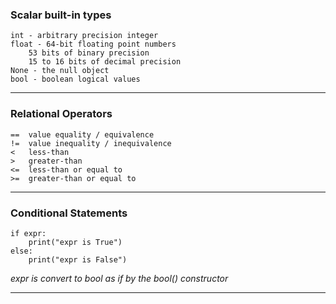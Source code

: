 ### Scalar built-in types
```
int - arbitrary precision integer
float - 64-bit floating point numbers
    53 bits of binary precision
    15 to 16 bits of decimal precision
None - the null object
bool - boolean logical values
```
- - -
### Relational Operators
```
==  value equality / equivalence
!=  value inequality / inequivalence
<   less-than
>   greater-than
<=  less-than or equal to
>=  greater-than or equal to
```
- - -
### Conditional Statements
```
if expr:
    print("expr is True")
else:
    print("expr is False")
```
*expr is convert to bool as if by
the bool() constructor*
- - -
